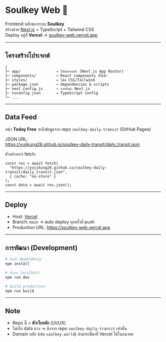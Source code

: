 # Soulkey Web 🌌

Frontend หลักของระบบ **Soulkey**  
สร้างด้วย [Next.js](https://nextjs.org/) + TypeScript + Tailwind CSS  
Deploy อยู่ที่ **Vercel** → [soulkey-web.vercel.app](https://soulkey-web.vercel.app)

---

## โครงสร้างโปรเจกต์
```
/
├─ app/                → ไฟล์เพจหลัก (Next.js App Router)
├─ components/         → React components ที่ใช้ซ้ำ
├─ styles/             → ไฟล์ CSS/Tailwind
├─ package.json        → dependencies & scripts
├─ next.config.js      → การตั้งค่า Next.js
├─ tsconfig.json       → TypeScript config
└─ ...
```

---

## Data Feed
หน้า **Today Free** จะดึงข้อมูลจาก repo `soulkey-daily-transit` (GitHub Pages)  

JSON URL:  
https://yujikung28.github.io/soulkey-daily-transit/daily_transit.json

ตัวอย่างการ fetch:
```tsx
const res = await fetch(
  "https://yujikung28.github.io/soulkey-daily-transit/daily_transit.json",
  { cache: "no-store" }
);
const data = await res.json();
```

---

## Deploy
- Host: [Vercel](https://vercel.com/)  
- Branch: `main` → auto deploy ทุกครั้งที่ push  
- Production URL: https://soulkey-web.vercel.app

---

## การพัฒนา (Development)
```bash
# ติดตั้ง dependency
npm install

# รันบน localhost
npm run dev

# build production
npm run build
```

---

## Note
- Repo นี้ = **ตัวเว็บหลัก** (UI/UX)  
- ไม่เก็บ data ดวง → ดึงจาก repo `soulkey-daily-transit` เท่านั้น  
- Domain หลัก (เช่น `soulkey.world`) สามารถชี้มาที่ Vercel ได้ในอนาคต
